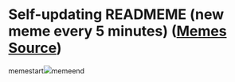 # Self-updating READMEME (new meme every 5 minutes) ([Memes Source](https://bramses.notion.site/a49c1e962b7646879176ac3b327b6533?v=4d1eda54b170483cb03a40f257231764))

memestart![](https://www.notion.so/image/https%3A%2F%2Fs3-us-west-2.amazonaws.com%2Fsecure.notion-static.com%2F447c4b61-1815-4e6c-ba4e-25a4caf55428%2F0AC93AA0-8EBD-4A7D-B17E-9CBDF4CC6744.jpeg?table=block&id=01595d5c-7dfe-405e-96d7-f4b084936090&cache=v2)memeend
